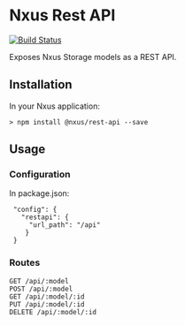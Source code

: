 # Nxus Rest API

[![Build Status](https://travis-ci.org/nxus/rest-api.svg?branch=master)](https://travis-ci.org/nxus/rest-api)

Exposes Nxus Storage models as a REST API.

## Installation

In your Nxus application:

    > npm install @nxus/rest-api --save

## Usage

### Configuration

In package.json:
```
 "config": {
   "restapi": {
     "url_path": "/api"
    }
 }
```

### Routes

```
GET /api/:model
POST /api/:model
GET /api/:model/:id
PUT /api/:model/:id
DELETE /api/:model/:id
```
